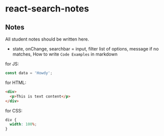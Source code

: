 # react-search-notes

## Notes

All student notes should be written here.

- state, onChange, searchbar = input, filter list of options, message if no matches,
  How to write `Code Examples` in markdown

for JS:

```javascript
const data = 'Howdy';
```

for HTML:

```html
<div>
  <p>This is text content</p>
</div>
```

for CSS:

```css
div {
  width: 100%;
}
```
